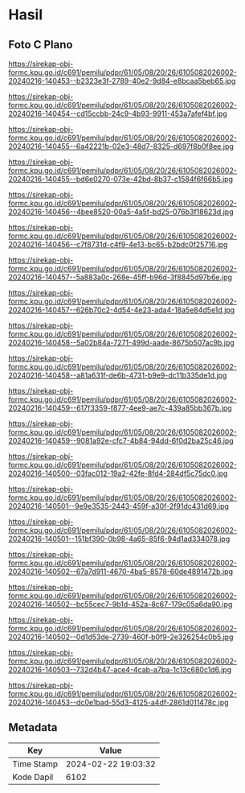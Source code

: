 # Hasil

## Foto C Plano

https://sirekap-obj-formc.kpu.go.id/c691/pemilu/pdpr/61/05/08/20/26/6105082026002-20240216-140453--b2323e3f-2789-40e2-9d84-e8bcaa5beb65.jpg

https://sirekap-obj-formc.kpu.go.id/c691/pemilu/pdpr/61/05/08/20/26/6105082026002-20240216-140454--cd15ccbb-24c9-4b93-9911-453a7afef4bf.jpg

https://sirekap-obj-formc.kpu.go.id/c691/pemilu/pdpr/61/05/08/20/26/6105082026002-20240216-140455--6a42221b-02e3-48d7-8325-d697f8b0f8ee.jpg

https://sirekap-obj-formc.kpu.go.id/c691/pemilu/pdpr/61/05/08/20/26/6105082026002-20240216-140455--bd6e0270-073e-42bd-8b37-c1584f6f66b5.jpg

https://sirekap-obj-formc.kpu.go.id/c691/pemilu/pdpr/61/05/08/20/26/6105082026002-20240216-140456--4bee8520-00a5-4a5f-bd25-076b3f18623d.jpg

https://sirekap-obj-formc.kpu.go.id/c691/pemilu/pdpr/61/05/08/20/26/6105082026002-20240216-140456--c7f8731d-c4f9-4e13-bc65-b2bdc0f25716.jpg

https://sirekap-obj-formc.kpu.go.id/c691/pemilu/pdpr/61/05/08/20/26/6105082026002-20240216-140457--5a883a0c-268e-45ff-b96d-3f8845d97b6e.jpg

https://sirekap-obj-formc.kpu.go.id/c691/pemilu/pdpr/61/05/08/20/26/6105082026002-20240216-140457--626b70c2-4d54-4e23-ada4-18a5e84d5e1d.jpg

https://sirekap-obj-formc.kpu.go.id/c691/pemilu/pdpr/61/05/08/20/26/6105082026002-20240216-140458--5a02b84a-7271-499d-aade-8675b507ac9b.jpg

https://sirekap-obj-formc.kpu.go.id/c691/pemilu/pdpr/61/05/08/20/26/6105082026002-20240216-140458--a81a631f-de6b-4731-b9e9-dc11b335de1d.jpg

https://sirekap-obj-formc.kpu.go.id/c691/pemilu/pdpr/61/05/08/20/26/6105082026002-20240216-140459--617f3359-f877-4ee9-ae7c-439a85bb367b.jpg

https://sirekap-obj-formc.kpu.go.id/c691/pemilu/pdpr/61/05/08/20/26/6105082026002-20240216-140459--9081a92e-cfc7-4b84-94dd-6f0d2ba25c46.jpg

https://sirekap-obj-formc.kpu.go.id/c691/pemilu/pdpr/61/05/08/20/26/6105082026002-20240216-140500--03fac012-19a2-42fe-8fd4-284df5c75dc0.jpg

https://sirekap-obj-formc.kpu.go.id/c691/pemilu/pdpr/61/05/08/20/26/6105082026002-20240216-140501--9e9e3535-2443-459f-a30f-2f91dc431d69.jpg

https://sirekap-obj-formc.kpu.go.id/c691/pemilu/pdpr/61/05/08/20/26/6105082026002-20240216-140501--151bf390-0b98-4a65-85f6-94d1ad334078.jpg

https://sirekap-obj-formc.kpu.go.id/c691/pemilu/pdpr/61/05/08/20/26/6105082026002-20240216-140502--67a7d911-4670-4ba5-8578-60de4891472b.jpg

https://sirekap-obj-formc.kpu.go.id/c691/pemilu/pdpr/61/05/08/20/26/6105082026002-20240216-140502--bc55cec7-9b1d-452a-8c67-179c05a6da90.jpg

https://sirekap-obj-formc.kpu.go.id/c691/pemilu/pdpr/61/05/08/20/26/6105082026002-20240216-140502--0d1d53de-2739-460f-b0f9-2e326254c0b5.jpg

https://sirekap-obj-formc.kpu.go.id/c691/pemilu/pdpr/61/05/08/20/26/6105082026002-20240216-140503--732d4b47-ace4-4cab-a7ba-1c13c680c1d6.jpg

https://sirekap-obj-formc.kpu.go.id/c691/pemilu/pdpr/61/05/08/20/26/6105082026002-20240216-140453--dc0e1bad-55d3-4125-a4df-2861d011478c.jpg


## Metadata

| Key        | Value               |
| ---------- | ------------------- |
| Time Stamp | 2024-02-22 19:03:32 |
| Kode Dapil | 6102                |



